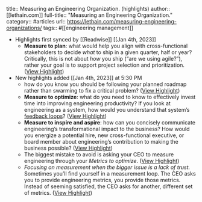 title:: Measuring an Engineering Organization. (highlights)
author:: [[lethain.com]]
full-title:: "Measuring an Engineering Organization."
category:: #articles
url:: https://lethain.com/measuring-engineering-organizations/
tags:: #[[engineering management]]

- Highlights first synced by [[Readwise]] [[Jan 4th, 2023]]
	- **Measure to plan**: what would help you align with cross-functional stakeholders to decide *what* to ship in a given quarter, half or year? Critically, this is not about *how* you ship (“are we using agile?”), rather your goal is to support project selection and prioritization. ([View Highlight](https://read.readwise.io/read/01gnx24t09w2whknx24sbz0bg9))
- New highlights added [[Jan 4th, 2023]] at 5:30 PM
	- how do you know you should be following your planned roadmap rather than swarming to fix a critical problem? ([View Highlight](https://read.readwise.io/read/01gnxnwneve4jzv0tsqkr7g857))
	- **Measure to optimize**: what do you need to know to effectively invest time into improving engineering productivity? If you look at engineering as a system, how would you understand that system’s [feedback loops](https://martinfowler.com/articles/developer-effectiveness.html#FeedbackLoops)? ([View Highlight](https://read.readwise.io/read/01gnxnx9yvsgcftq8n4mh61vff))
	- **Measure to inspire and aspire**: how can you concisely communicate engineering’s transformational impact to the business? How would you energize a potential hire, new cross-functional executive, or board member about engineering’s contribution to making the business possible? ([View Highlight](https://read.readwise.io/read/01gnxnxjr91gyq4gx6nz5fe0cm))
	- The biggest mistake to avoid is asking your CEO to measure engineering through your *Metrics to optimize*. ([View Highlight](https://read.readwise.io/read/01gnxny18g9h3xtkqkcqdv6bw9))
	- *Focusing on measurement when the bigger issue is a lack of trust.* Sometimes you’ll find yourself in a measurement loop. The CEO asks you to provide engineering metrics, you provide those metrics. Instead of seeming satisfied, the CEO asks for another, different set of metrics. ([View Highlight](https://read.readwise.io/read/01gnxnyxagf6tt98prf0h9v12n))